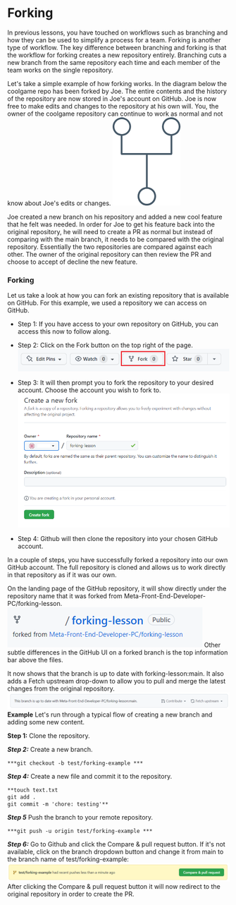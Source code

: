 # Forking
In previous lessons, you have touched on workflows such as branching and how they can be used to simplify a process for a team. Forking is another type of workflow. The key difference between branching and forking is that the workflow for forking creates a new repository entirely. Branching cuts a new branch from the same repository each time and each member of the team works on the single repository.

Let's take a simple example of how forking works. In the diagram below the coolgame repo has been forked by Joe. The entire contents and the history of the repository are now stored in Joe's account on GitHub. Joe is now free to make edits and changes to the repository at his own will. You, the owner of the coolgame repository can continue to work as normal and not know about Joe's edits or changes.
![alt text](image-1.png)

Joe created a new branch on his repository and added a new cool feature that he felt was needed. In order for Joe to get his feature back into the original repository, he will need to create a PR as normal but instead of comparing with the main branch, it needs to be compared with the original repository. Essentially the two repositories are compared against each other. The owner of the original repository can then review the PR and choose to accept of decline the new feature.

### Forking
Let us take a look at how you can fork an existing repository that is available on GitHub. For this example, we used a repository we can access on GitHub.

* Step 1: If you have access to your own repository on GitHub, you can access this now to follow along.

* Step 2: Click on the Fork button on the top right of the page.
![alt text](image-2.png)
* Step 3: It will then prompt you to fork the repository to your desired account. Choose the account you wish to fork to.
![alt text](image-3.png)
* Step 4: Github will then clone the repository into your chosen GitHub account.

In a couple of steps, you have successfully forked a repository into our own GitHub account. The full repository is cloned and allows us to work directly in that repository as if it was our own.

On the landing page of the GitHub repository, it will show directly under the repository name that it was forked from Meta-Front-End-Developer-PC/forking-lesson.
![alt text](image-4.png)
Other subtle differences in the GitHub UI on a forked branch is the top information bar above the files.

It now shows that the branch is up to date with forking-lesson:main. It also adds a Fetch upstream drop-down to allow you to pull and merge the latest changes from the original repository.
![alt text](image-5.png)
**Example**
Let's run through a typical flow of creating a new branch and adding some new content.

**Step 1:** Clone the repository.

***Step 2:*** Create a new branch.

```console
***git checkout -b test/forking-example ***
```

***Step 4:*** Create a new file and commit it to the repository.

```console
**touch text.txt
git add . 
git commit -m 'chore: testing'**
```

***Step 5*** Push the branch to your remote repository.

```console
***git push -u origin test/forking-example ***
```

***Step 6:*** Go to Github and click the Compare & pull request button. If it's not available, click on the branch dropdown button and change it from main to the branch name of test/forking-example:
![alt text](image-6.png)
After clicking the Compare & pull request button it will now redirect to the original repository in order to create the PR.